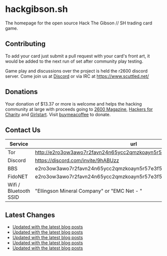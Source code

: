 # hackgibson.sh
The homepage for the open source Hack The Gibson // SH trading card game.


## Contributing

To add your card just submit a pull request with your card's front art, it would be added to the next run of set after community play testing.

Game play and discussions over the project is held the r2600 discord server. Come join us at [Discord](https://discord.com/invite/9hABUzz) or via IRC at https://www.scuttled.net/


## Donations

Your donation of $13.37 or more is welcome and helps the hacking community at large with proceeds going to [2600 Magazine](https://2600.com/), [Hackers for Charity](https://hackersforcharity.org) and [Girlstart](https://girlstart.org).  Visit [buymeacoffee](https://www.buymeacoffee.com/hackgibson.sh) to donate.


## Contact Us

Service | url
-|-
Tor | http://e2ro3ow3awo7r2favn24n65ycc2qmzkoayn5r57e3f56nvjwdcgg32ad.onion
Discord | https://discord.com/invite/9hABUzz
BBS | e2ro3ow3awo7r2favn24n65ycc2qmzkoayn5r57e3f56nvjwdcgg32ad.onion:23
FidoNET | e2ro3ow3awo7r2favn24n65ycc2qmzkoayn5r57e3f56nvjwdcgg32ad.onion:24554
Wifi / Bluetooth SSID | "Ellingson Mineral Company" or "EMC Net - <fidonet address>"

## Latest Changes
<!-- BLOG-POST-LIST:START -->
- [Updated with the latest blog posts](https://github.com/DFW2600/hackgibson.sh/commit/5d801b78bb5b381f1558ca0d97f226eaf1ae6a21)
- [Updated with the latest blog posts](https://github.com/DFW2600/hackgibson.sh/commit/e110924fbc54d8e5482baf3878afe4f872ca4069)
- [Updated with the latest blog posts](https://github.com/DFW2600/hackgibson.sh/commit/4e4c18e438ffd33a822aea8d691c0d2bdd6eff88)
- [Updated with the latest blog posts](https://github.com/DFW2600/hackgibson.sh/commit/1a760ae8e3dc4b92cb22e5355a59373d2f637239)
- [Updated with the latest blog posts](https://github.com/DFW2600/hackgibson.sh/commit/56b0985aaf220a059ace7406741f636fa05f9a63)
<!-- BLOG-POST-LIST:END -->
